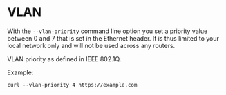 # VLAN

With the `--vlan-priority` command line option you set a priority value
between 0 and 7 that is set in the Ethernet header. It is thus limited to your
local network only and will not be used across any routers.

VLAN priority as defined in IEEE 802.1Q.

Example:

    curl --vlan-priority 4 https://example.com
